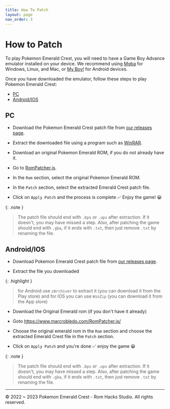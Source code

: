 ```yaml
---
title: How To Patch
layout: page
nav_order: 3
---
```


# How to Patch

To play Pokemon Emerald Crest, you will need to have a Game Boy Advance emulator installed on your device. We recommend using [Mgba](https://vba-m.com/) for Windows, Linux, and Mac, or [My Boy!](https://play.google.com/store/apps/details?id=com.fastemulator.gba) for Android devices.

Once you have downloaded the emulator, follow these steps to play Pokemon Emerald Crest:

- [PC](#pc)
- [Android/IOS](#androidios)

## PC

- Download the Pokemon Emerald Crest patch file from [our releases page](https://aaghatislive.github.io/RomHacksStudio/download.html).

- Extract the downloaded file using a program such as [WinRAR](https://www.win-rar.com/download.html).

- Download an original Pokemon Emerald ROM, if you do not already have it.

- Go to [RomPatcher.js](https://www.marcrobledo.com/RomPatcher.js/).

- In the `Rom` section, select the original Pokemon Emerald ROM.

- In the `Patch` section, select the extracted Emerald Crest patch file.

- Click on `Apply Patch` and the process is complete ✅ Enjoy the game! 😀

{: .note }
> The patch file should end with `.bps` or `.ups` after extraction. If it doesn't, you may have missed a step. Also, after patching the game should end with `.gba`, if it ends with `.txt`, then just remove `.txt` by renaming the file.

## Android/IOS

- Download Pokemon Emerald Crest patch file from [our releases page](https://aaghatislive.github.io/RomHacksStudio/download.html).

- Extract the file you downloaded 

{: .highlight }
> for Android use `zArchiver` to extract it (you can download it from the Play store) and for IOS you can use `WinZip` (you can download it from the App store)

- Download the Original Emerald rom (if you don't have it already)

- Goto https://www.marcrobledo.com/RomPatcher.js/

- Choose the original emerald rom in the `Rom` section and choose the extracted Emerald Crest file in the `Patch` section.

- Click on `Apply Patch` and you're done ✅ enjoy the game 😀

{: .note }
> The patch file should end with `.bps` or `.ups` after extraction. If it doesn't, you may have missed a step. Also, after patching the game should end with `.gba`, if it ends with `.txt`, then just remove `.txt` by renaming the file.

---

&copy; 2022 ~ 2023 Pokemon Emerald Crest - Rom Hacks Studio. All rights reserved.
